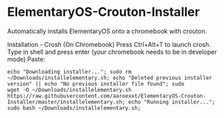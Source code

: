 # ElementaryOS-Crouton-Installer
Automatically installs ElementaryOS onto a chromebook with crouton.

Installation - Crosh (On Chromebook)
Press Ctrl+Alt+T to launch crosh.
Type in shell and press enter (your chromebook needs to be in developer mode)
Paste:
```
echo "Downloading installer..."; sudo rm ~/Downloads/installelementary.sh; echo "Deleted previous installer version" || echo "No previous installer file found"; sudo 
wget -O ~/Downloads/installelementary.sh https://raw.githubusercontent.com/aaroexxt/ElementaryOS-Crouton-Installer/master/installelementary.sh; echo "Running installer..."; sudo bash ~/Downloads/installelementary.sh;
```
